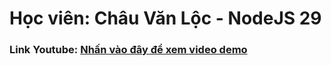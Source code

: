 <h1>Học viên: Châu Văn Lộc - NodeJS 29</h1>
<h3>Link Youtube: <a href="https://youtu.be/ZSGyvOKNmSY" target="_blank">Nhấn vào đây để xem video demo</a></h3>
